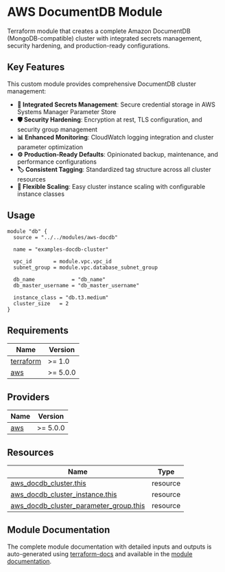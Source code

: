 # AWS DocumentDB Module

Terraform module that creates a complete Amazon DocumentDB (MongoDB-compatible) cluster with integrated secrets management, security hardening, and production-ready configurations.

## Key Features

This custom module provides comprehensive DocumentDB cluster management:

- **🔐 Integrated Secrets Management**: Secure credential storage in AWS Systems Manager Parameter Store
- **🛡️ Security Hardening**: Encryption at rest, TLS configuration, and security group management
- **📊 Enhanced Monitoring**: CloudWatch logging integration and cluster parameter optimization
- **⚙️ Production-Ready Defaults**: Opinionated backup, maintenance, and performance configurations
- **🏷️ Consistent Tagging**: Standardized tag structure across all cluster resources
- **🔧 Flexible Scaling**: Easy cluster instance scaling with configurable instance classes

## Usage

```hcl
module "db" {
  source = "../../modules/aws-docdb"

  name = "examples-docdb-cluster"

  vpc_id       = module.vpc.vpc_id
  subnet_group = module.vpc.database_subnet_group

  db_name            = "db_name"
  db_master_username = "db_master_username"

  instance_class = "db.t3.medium"
  cluster_size   = 2
}
```

## Requirements

| Name | Version |
|------|---------|
| <a name="requirement_terraform"></a> [terraform](#requirement\_terraform) | >= 1.0 |
| <a name="requirement_aws"></a> [aws](#requirement\_aws) | >= 5.0.0 |

## Providers

| Name | Version |
|------|---------|
| <a name="provider_aws"></a> [aws](#provider\_aws) | >= 5.0.0 |

## Resources

| Name | Type |
|------|------|
| [aws_docdb_cluster.this](https://registry.terraform.io/providers/hashicorp/aws/latest/docs/resources/docdb_cluster) | resource |
| [aws_docdb_cluster_instance.this](https://registry.terraform.io/providers/hashicorp/aws/latest/docs/resources/docdb_cluster_instance) | resource |
| [aws_docdb_cluster_parameter_group.this](https://registry.terraform.io/providers/hashicorp/aws/latest/docs/resources/docdb_cluster_parameter_group) | resource |

## Module Documentation

The complete module documentation with detailed inputs and outputs is auto-generated using [terraform-docs](https://github.com/terraform-docs/terraform-docs) and available in the [module documentation](./docs/MODULE.md).
